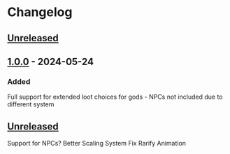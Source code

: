 # Changelog

## [Unreleased]

## [1.0.0] - 2024-05-24

### Added

Full support for extended loot choices for gods - NPCs not included due to different system

## [Unreleased]

Support for NPCs?
Better Scaling System
Fix Rarify Animation

[unreleased]: https://github.com/zanncdwbl/zanncModMain_Hades/compare/1.0.0...HEAD
[1.0.0]: https://github.com/zanncdwbl/zanncModMain_Hades/compare/e3cb3acf6a64af2a03b8764fb6437c53b9ef1862...1.0.0
